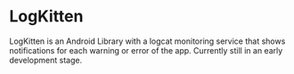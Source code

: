 # LogKitten
LogKitten is an Android Library with a logcat monitoring service that shows notifications for each warning or error of the app. 
Currently still in an early development stage.
